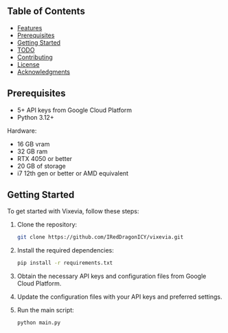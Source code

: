 ## Table of Contents
- [Features](#features)
- [Prerequisites](#prerequisites)
- [Getting Started](#getting-started)
- [TODO](#todo)
- [Contributing](#contributing)
- [License](#license)
- [Acknowledgments](#acknowledgments)

## Prerequisites

- 5+ API keys from Google Cloud Platform
- Python 3.12+

Hardware:
- 16 GB vram
- 32 GB ram
- RTX 4050 or better
- 20 GB of storage
- i7 12th gen or better or AMD equivalent

## Getting Started

To get started with Vixevia, follow these steps:

1. Clone the repository:

   ```bash
   git clone https://github.com/IRedDragonICY/vixevia.git
   ```

2. Install the required dependencies:

   ```bash
   pip install -r requirements.txt
   ```

3. Obtain the necessary API keys and configuration files from Google Cloud Platform.
4. Update the configuration files with your API keys and preferred settings.
5. Run the main script:

   ```bash
   python main.py
   ```
